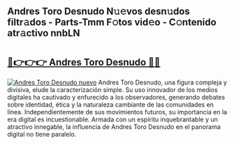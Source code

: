 ## Andres Toro Desnudo N𝚞𝚎vos desn𝚞dos filtr𝚊dos - Parts-Tmm F𝚘tos vid𝚎o - C𝚘ntenido atr𝚊ctivo nnbLN

# <h2><a href="http://mb87o4z.tromn.icu/?c=Andres+Toro+Desnudo">🔗👉👉👉 Andres Toro Desnudo 🔗🔗</a></h2>

[![Andres Toro Desnudo nuevo](https://i.imgur.com/pEAQMta.gif)](http://mb87o4z.tromn.icu/?c=Andres+Toro+Desnudo)
Andres Toro Desnudo, una figura compleja y divisiva, elude la caracterización simple. Su uso innovador de los medios digitales ha cautivado y enfurecido a los observadores, generando debates sobre identidad, ética y la naturaleza cambiante de las comunidades en línea. Independientemente de sus movimientos futuros, su importancia en la era digital es incuestionable. Armada con un espíritu inquebrantable y un atractivo innegable, la influencia de Andres Toro Desnudo en el panorama digital no tiene paralelo.

